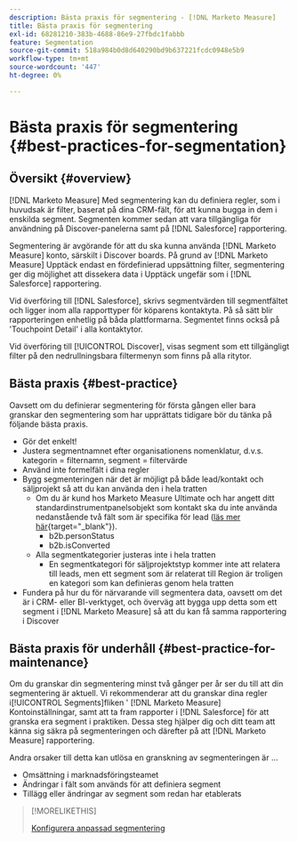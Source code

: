 ```yaml
---
description: Bästa praxis för segmentering - [!DNL Marketo Measure]
title: Bästa praxis för segmentering
exl-id: 68281210-383b-4688-86e9-27fbdc1fabbb
feature: Segmentation
source-git-commit: 518a984b0d8d640290bd9b637221fcdc0948e5b9
workflow-type: tm+mt
source-wordcount: '447'
ht-degree: 0%

---
```


# Bästa praxis för segmentering {#best-practices-for-segmentation}

## Översikt {#overview}

[!DNL Marketo Measure] Med segmentering kan du definiera regler, som i huvudsak är filter, baserat på dina CRM-fält, för att kunna bugga in dem i enskilda segment. Segmenten kommer sedan att vara tillgängliga för användning på Discover-panelerna samt på [!DNL Salesforce] rapportering.

Segmentering är avgörande för att du ska kunna använda [!DNL Marketo Measure] konto, särskilt i Discover boards. På grund av [!DNL Marketo Measure] Upptäck endast en fördefinierad uppsättning filter, segmentering ger dig möjlighet att dissekera data i Upptäck ungefär som i [!DNL Salesforce] rapportering.

Vid överföring till [!DNL Salesforce], skrivs segmentvärden till segmentfältet och ligger inom alla rapporttyper för köparens kontaktyta. På så sätt blir rapporteringen enhetlig på båda plattformarna. Segmentet finns också på &#39;Touchpoint Detail&#39; i alla kontaktytor.

Vid överföring till [!UICONTROL Discover], visas segment som ett tillgängligt filter på den nedrullningsbara filtermenyn som finns på alla ritytor.

## Bästa praxis {#best-practice}

Oavsett om du definierar segmentering för första gången eller bara granskar den segmentering som har upprättats tidigare bör du tänka på följande bästa praxis.

* Gör det enkelt!
* Justera segmentnamnet efter organisationens nomenklatur, d.v.s. kategorin = filternamn, segment = filtervärde
* Använd inte formelfält i dina regler
* Bygg segmenteringen när det är möjligt på både lead/kontakt och säljprojekt så att du kan använda den i hela tratten
   * Om du är kund hos Marketo Measure Ultimate och har angett ditt standardinstrumentpanelsobjekt som kontakt ska du inte använda nedanstående två fält som är specifika för lead ([läs mer här](/help/marketo-measure-ultimate/data-integrity-requirement.md){target="_blank"}).
      * b2b.personStatus
      * b2b.isConverted
   * Alla segmentkategorier justeras inte i hela tratten
      * En segmentkategori för säljprojektstyp kommer inte att relatera till leads, men ett segment som är relaterat till Region är troligen en kategori som kan definieras genom hela tratten
* Fundera på hur du för närvarande vill segmentera data, oavsett om det är i CRM- eller BI-verktyget, och överväg att bygga upp detta som ett segment i [!DNL Marketo Measure] så att du kan få samma rapportering i Discover

## Bästa praxis för underhåll {#best-practice-for-maintenance}

Om du granskar din segmentering minst två gånger per år ser du till att din segmentering är aktuell. Vi rekommenderar att du granskar dina regler i[!UICONTROL Segments]fliken &#39; [!DNL Marketo Measure] Kontoinställningar, samt att ta fram rapporter i [!DNL Salesforce] för att granska era segment i praktiken. Dessa steg hjälper dig och ditt team att känna sig säkra på segmenteringen och därefter på att [!DNL Marketo Measure] rapportering.

Andra orsaker till detta kan utlösa en granskning av segmenteringen är ...

* Omsättning i marknadsföringsteamet
* Ändringar i fält som används för att definiera segment
* Tillägg eller ändringar av segment som redan har etablerats

>[!MORELIKETHIS]
>
>[Konfigurera anpassad segmentering](/help/advanced-marketo-measure-features/segmentation/custom-segmentation.md)
